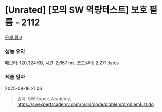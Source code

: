 # [Unrated] [모의 SW 역량테스트] 보호 필름 - 2112 

[문제 링크](https://swexpertacademy.com/main/code/problem/problemDetail.do?contestProbId=AV5V1SYKAaUDFAWu) 

### 성능 요약

메모리: 120,324 KB, 시간: 2,657 ms, 코드길이: 2,271 Bytes

### 제출 일자

2025-08-16 21:06



> 출처: SW Expert Academy, https://swexpertacademy.com/main/code/problem/problemList.do